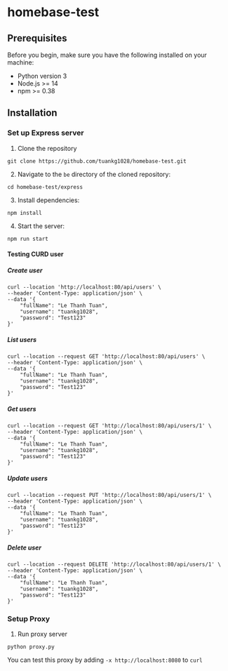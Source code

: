 # homebase-test

## Prerequisites
Before you begin, make sure you have the following installed on your machine:

- Python version 3
- Node.js >= 14
- npm >= 0.38

## Installation

### Set up Express server

1. Clone the repository
```
git clone https://github.com/tuankg1028/homebase-test.git
```
2. Navigate to the `be` directory of the cloned repository:
```
cd homebase-test/express
```
3. Install dependencies:
```
npm install
```
4. Start the server:
```
npm run start
```
#### Testing CURD user
##### Create user
```
curl --location 'http://localhost:80/api/users' \
--header 'Content-Type: application/json' \
--data '{
    "fullName": "Le Thanh Tuan",
    "username": "tuankg1028",
    "password": "Test123"
}'
```

##### List users
```
curl --location --request GET 'http://localhost:80/api/users' \
--header 'Content-Type: application/json' \
--data '{
    "fullName": "Le Thanh Tuan",
    "username": "tuankg1028",
    "password": "Test123"
}'
```

##### Get users
```
curl --location --request GET 'http://localhost:80/api/users/1' \
--header 'Content-Type: application/json' \
--data '{
    "fullName": "Le Thanh Tuan",
    "username": "tuankg1028",
    "password": "Test123"
}'
```

##### Update users
```
curl --location --request PUT 'http://localhost:80/api/users/1' \
--header 'Content-Type: application/json' \
--data '{
    "fullName": "Le Thanh Tuan",
    "username": "tuankg1028",
    "password": "Test123"
}'
```
##### Delete user
```
curl --location --request DELETE 'http://localhost:80/api/users/1' \
--header 'Content-Type: application/json' \
--data '{
    "fullName": "Le Thanh Tuan",
    "username": "tuankg1028",
    "password": "Test123"
}'
```
### Setup Proxy

1. Run proxy server
```
python proxy.py
```
You can test this proxy by adding `-x http://localhost:8080` to `curl`
